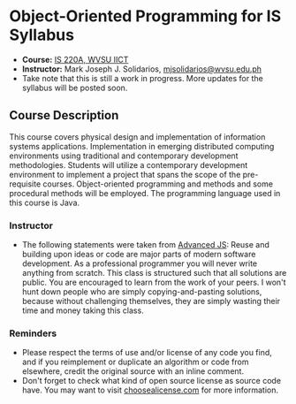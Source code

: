 # Object-Oriented Programming for IS Syllabus

* **Course:** [IS 220A, WVSU IICT](http://wvsu.edu.ph)
* **Instructor:** Mark Joseph J. Solidarios, [mjsolidarios@wvsu.edu.ph](mjsolidarios@wvsu.edu.ph)
* Take note that this is still a work in progress. More updates for the syllabus will be posted soon.

## Course Description

This course covers physical design and implementation of information systems applications. Implementation in emerging distributed computing environments using traditional and contemporary development methodologies. Students will utilize a contemporary development environment to implement a project that spans the scope of the pre-requisite courses. Object-oriented programming and methods and some procedural methods will be employed. The programming language used in this course is Java.

### Instructor

* The following statements were taken from [Advanced JS](https://github.com/advanced-js/syllabus):
Reuse and building upon ideas or code are major parts of modern software development.  As a professional programmer you will never write anything from scratch.  This class is structured such that all solutions are public.  You are encouraged to learn from the work of your peers.  I won't hunt down people who are simply copying-and-pasting solutions, because without challenging themselves, they  are simply wasting their time and money taking this class.

### Reminders
* Please respect the terms of use and/or license of any code you find, and if you reimplement or duplicate an algorithm or code from elsewhere, credit the original source with an inline comment.
* Don't forget to check what kind of open source license as source code have. You may want to visit [choosealicense.com](http://choosealicense.com) for more information.
